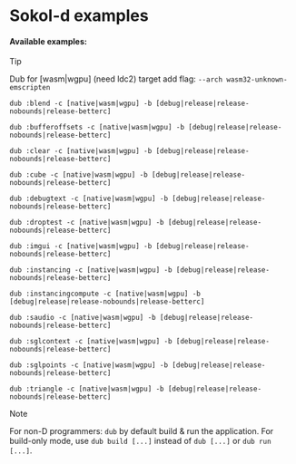 # Sokol-d examples

#### Available examples:

> [!TIP]
> Dub for [wasm|wgpu] (need ldc2) target add flag: `--arch wasm32-unknown-emscripten`

```console
dub :blend -c [native|wasm|wgpu] -b [debug|release|release-nobounds|release-betterc]
```
```console
dub :bufferoffsets -c [native|wasm|wgpu] -b [debug|release|release-nobounds|release-betterc]
```
```console
dub :clear -c [native|wasm|wgpu] -b [debug|release|release-nobounds|release-betterc]
```
```console
dub :cube -c [native|wasm|wgpu] -b [debug|release|release-nobounds|release-betterc]
```
```console
dub :debugtext -c [native|wasm|wgpu] -b [debug|release|release-nobounds|release-betterc]
```
```console
dub :droptest -c [native|wasm|wgpu] -b [debug|release|release-nobounds|release-betterc]
```
```console
dub :imgui -c [native|wasm|wgpu] -b [debug|release|release-nobounds|release-betterc]
```
```console
dub :instancing -c [native|wasm|wgpu] -b [debug|release|release-nobounds|release-betterc]
```
```console
dub :instancingcompute -c [native|wasm|wgpu] -b [debug|release|release-nobounds|release-betterc]
```
```console
dub :saudio -c [native|wasm|wgpu] -b [debug|release|release-nobounds|release-betterc]
```
```console
dub :sglcontext -c [native|wasm|wgpu] -b [debug|release|release-nobounds|release-betterc]
```
```console
dub :sglpoints -c [native|wasm|wgpu] -b [debug|release|release-nobounds|release-betterc]
```
```console
dub :triangle -c [native|wasm|wgpu] -b [debug|release|release-nobounds|release-betterc]
```

>[!NOTE]
> For non-D programmers: `dub` by default build & run the application.
> For build-only mode, use `dub build [...]` instead of `dub [...]` or `dub run [...]`.